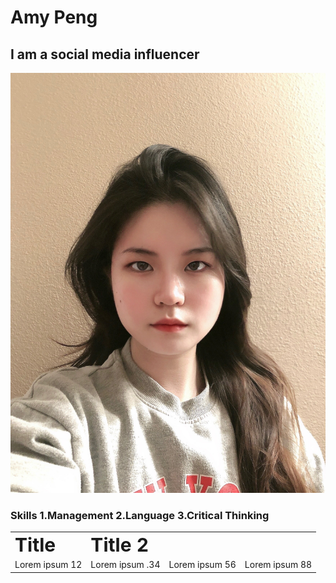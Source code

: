 <h1> Amy Peng
</h1>
<h2> I am a social media influencer
</h2>
<img alt="My Profile Picture" src="https://raw.githubusercontent.com/AmyP37/J124/main/Image/IMG_4637.JPG" />
<h3> Skills
  1.Management 2.Language 3.Critical Thinking
</h3>


<table border="0">
 <tr>
    <td><b style="font-size:30px">Title</b></td>
    <td><b style="font-size:30px">Title 2</b></td>
 </tr>
 <tr>
    <td>Lorem ipsum 12</td>
    <td>Lorem ipsum .34</td>
    <td>Lorem ipsum 56</td>
    <td>Lorem ipsum 88</td>
 </tr>
</table>
